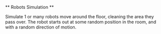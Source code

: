 ** Robots Simulation **

Simulate 1 or many robots move around the floor, cleaning the area they pass over. The robot starts out at some random position in the room, and with a random direction of motion.
